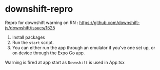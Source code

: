 # downshift-repro
Repro for downshift warning on RN : https://github.com/downshift-js/downshift/issues/1525

1) Install packages
2) Run the `start` script. 
3) You can either run the app through an emulator if you've one set up, or on device through the Expo Go app.

Warning is fired at app start as `Downshift` is used in App.tsx
